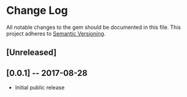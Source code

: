 # Change Log
All notable changes to the gem should be documented in this file.
This project adheres to [Semantic Versioning](http://semver.org).

## [Unreleased]

## [0.0.1] -- 2017-08-28

- Initial public release

<!-- vim: set tw=79 : -->
